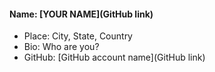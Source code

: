 #### Name: [YOUR NAME](GitHub link)
- Place: City, State, Country
- Bio: Who are you?
- GitHub: [GitHub account name](GitHub link)